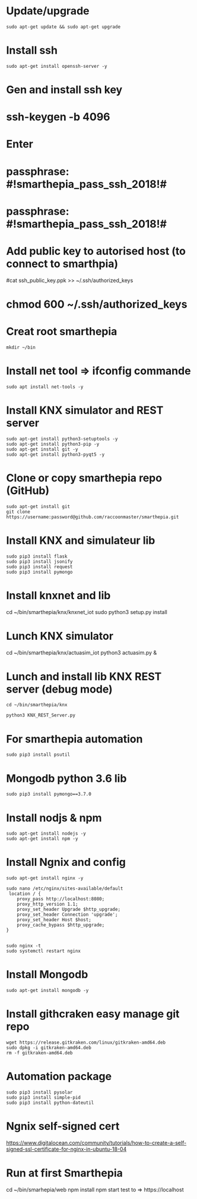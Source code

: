 
# Update/upgrade
    sudo apt-get update && sudo apt-get upgrade

# Install ssh
    sudo apt-get install openssh-server -y

# Gen and install ssh key
# ssh-keygen -b 4096
# Enter
# passphrase: #!smarthepia_pass_ssh_2018!#
# passphrase: #!smarthepia_pass_ssh_2018!#


# Add public key to autorised host (to connect to smarthpia)
#cat ssh_public_key.ppk >> ~/.ssh/authorized_keys
# chmod 600 ~/.ssh/authorized_keys

# Creat root smarthepia
    mkdir ~/bin

# Install net tool => ifconfig commande
    sudo apt install net-tools -y

# Install KNX simulator and REST server
	sudo apt-get install python3-setuptools -y
	sudo apt-get install python3-pip -y
	sudo apt-get install git -y
	sudo apt-get install python3-pyqt5 -y

# Clone or copy smarthepia repo (GitHub)
	sudo apt-get install git
	git clone https://username:password@github.com/raccoonmaster/smarthepia.git

# Install KNX and simulateur lib
    sudo pip3 install flask
    sudo pip3 install jsonify
    sudo pip3 install request
    sudo pip3 install pymongo
    
# Install knxnet and lib
cd ~/bin/smarthepia/knx/knxnet_iot
sudo python3 setup.py install

# Lunch KNX simulator
cd ~/bin/smarthepia/knx/actuasim_iot
    python3 actuasim.py &

# Lunch and install lib KNX REST server (debug mode)
    cd ~/bin/smarthepia/knx

    python3 KNX_REST_Server.py

# For smarthepia automation
    sudo pip3 install psutil


# Mongodb python 3.6 lib
	sudo pip3 install pymongo==3.7.0

# Install nodjs & npm
	sudo apt-get install nodejs -y
	sudo apt-get install npm -y

# Install Ngnix and config
	sudo apt-get install nginx -y

	sudo nano /etc/nginx/sites-available/default
	 location / {
        proxy_pass http://localhost:8080;
        proxy_http_version 1.1;
        proxy_set_header Upgrade $http_upgrade;
        proxy_set_header Connection 'upgrade';
        proxy_set_header Host $host;
        proxy_cache_bypass $http_upgrade;
    }


	sudo nginx -t
	sudo systemctl restart nginx

# Install Mongodb
	sudo apt-get install mongodb -y

# Install githcraken easy manage git repo
	wget https://release.gitkraken.com/linux/gitkraken-amd64.deb
	sudo dpkg -i gitkraken-amd64.deb
	rm -f gitkraken-amd64.deb


# Automation package

	sudo pip3 install pysolar
	sudo pip3 install simple-pid
	sudo pip3 install python-dateutil

# Ngnix self-signed cert
 https://www.digitalocean.com/community/tutorials/how-to-create-a-self-signed-ssl-certificate-for-nginx-in-ubuntu-18-04

# Run at first Smarthepia
cd ~/bin/smarhepia/web
npm install
npm start
test to => https://localhost
